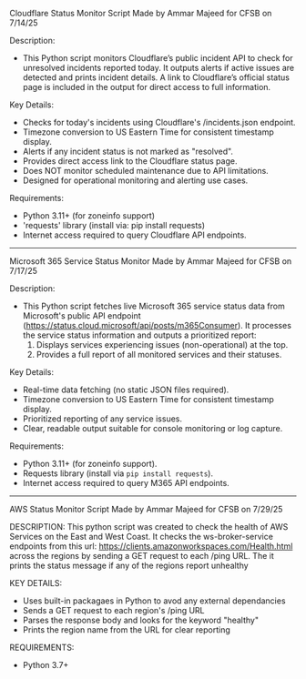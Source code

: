 Cloudflare Status Monitor Script
Made by Ammar Majeed for CFSB on 7/14/25

Description:
  - This Python script monitors Cloudflare’s public incident API to check for unresolved incidents reported today. It outputs alerts if active issues are detected and prints incident details. A link to Cloudflare’s official status page is included in the output for direct access to full information.

Key Details:
  - Checks for today's incidents using Cloudflare's /incidents.json endpoint.
  - Timezone conversion to US Eastern Time for consistent timestamp display.
  - Alerts if any incident status is not marked as "resolved".
  - Provides direct access link to the Cloudflare status page.
  - Does NOT monitor scheduled maintenance due to API limitations.
  - Designed for operational monitoring and alerting use cases.

Requirements:
  - Python 3.11+ (for zoneinfo support)
  - 'requests' library (install via: pip install requests)
  - Internet access required to query Cloudflare API endpoints.
------------------------------------------------------------------------------------------------------------------------------------------------------------------------------------------------------------------
Microsoft 365 Service Status Monitor
Made by Ammar Majeed for CFSB on 7/17/25

Description:
  - This Python script fetches live Microsoft 365 service status data from Microsoft's public API endpoint (https://status.cloud.microsoft/api/posts/m365Consumer). It processes the service status information and outputs a prioritized report:
       1. Displays services experiencing issues (non-operational) at the top.
       2. Provides a full report of all monitored services and their statuses.

Key Details:
  - Real-time data fetching (no static JSON files required).
  - Timezone conversion to US Eastern Time for consistent timestamp display.
  - Prioritized reporting of any service issues.
  - Clear, readable output suitable for console monitoring or log capture.

Requirements:
  - Python 3.11+ (for zoneinfo support).
  - Requests library (install via `pip install requests`).
  - Internet access required to query M365 API endpoints.
------------------------------------------------------------------------------------------------------------------------------------------------------------------------------------------------------------------
AWS Status Monitor Script
Made by Ammar Majeed for CFSB on 7/29/25

DESCRIPTION:
  This python script was created to check the health of AWS Services on the East and West Coast. It checks the
ws-broker-service endpoints from this url: https://clients.amazonworkspaces.com/Health.html across the regions 
by sending a GET request to each /ping URL. The it prints the status message if any of the regions report unhealthy

KEY DETAILS:
  - Uses built-in packagaes in Python to avod any external dependancies
  - Sends a GET request to each region's /ping URL
  - Parses the response body and looks for the keyword "healthy"
  - Prints the region name from the URL for clear reporting

REQUIREMENTS:
  - Python 3.7+
